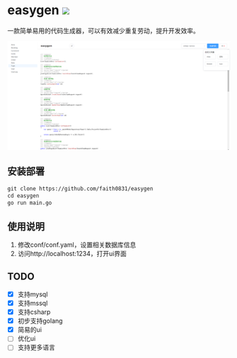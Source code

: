 # easygen <a href="https://github.com/faith0831/easygen/blob/master/LICENSE"><img src="https://img.shields.io/badge/License-MIT-blue.svg"></a>
一款简单易用的代码生成器，可以有效减少重复劳动，提升开发效率。

![](screenshots/1.png)

## 安装部署
```
git clone https://github.com/faith0831/easygen
cd easygen
go run main.go
```

## 使用说明
1. 修改conf/conf.yaml，设置相关数据库信息
2. 访问http://localhost:1234，打开ui界面

## TODO
- [x] 支持mysql
- [x] 支持mssql
- [x] 支持csharp
- [x] 初步支持golang
- [x] 简易的ui
- [ ] 优化ui
- [ ] 支持更多语言
